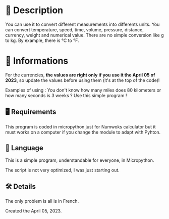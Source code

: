 # 📝 Description
You can use it to convert different measurements into differents units. You can convert temperature, speed, time, volume, pressure, distance, currency, weight and numerical value. There are no simple conversion like g to kg. By example, there is °C to °F.

# 📜 Informations
For the currencies, **the values are right only if you use it the April 05 of 2023**, so update the values before using them (it's at the top of the code)!

Examples of using : You don't know how many miles does 80 kilometers or how many seconds is 3 weeks ? Use this simple program !

## 🖥️ Requirements
This program is coded in micropython just for Numwoks calculator but it must works on a computer if you change the module to adapt with Pyhton.

## 💬 Language
This is a simple program, understandable for everyone, in Micropython.

The script is not very optimized, I was just starting out.

## 🛠️ Details
The only problem is all is in French.

Created the April 05, 2023.
